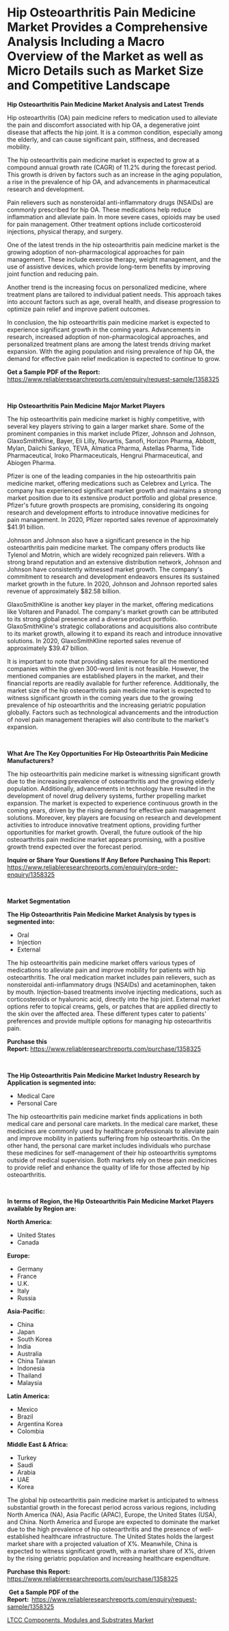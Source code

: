 <p><h1>Hip Osteoarthritis Pain Medicine Market Provides a Comprehensive Analysis Including a Macro Overview of the Market as well as Micro Details such as Market Size and Competitive Landscape</h1></p><p><strong>Hip Osteoarthritis Pain Medicine Market Analysis and Latest Trends</strong></p>
<p><p>Hip osteoarthritis (OA) pain medicine refers to medication used to alleviate the pain and discomfort associated with hip OA, a degenerative joint disease that affects the hip joint. It is a common condition, especially among the elderly, and can cause significant pain, stiffness, and decreased mobility.</p><p>The hip osteoarthritis pain medicine market is expected to grow at a compound annual growth rate (CAGR) of 11.2% during the forecast period. This growth is driven by factors such as an increase in the aging population, a rise in the prevalence of hip OA, and advancements in pharmaceutical research and development.</p><p>Pain relievers such as nonsteroidal anti-inflammatory drugs (NSAIDs) are commonly prescribed for hip OA. These medications help reduce inflammation and alleviate pain. In more severe cases, opioids may be used for pain management. Other treatment options include corticosteroid injections, physical therapy, and surgery.</p><p>One of the latest trends in the hip osteoarthritis pain medicine market is the growing adoption of non-pharmacological approaches for pain management. These include exercise therapy, weight management, and the use of assistive devices, which provide long-term benefits by improving joint function and reducing pain.</p><p>Another trend is the increasing focus on personalized medicine, where treatment plans are tailored to individual patient needs. This approach takes into account factors such as age, overall health, and disease progression to optimize pain relief and improve patient outcomes.</p><p>In conclusion, the hip osteoarthritis pain medicine market is expected to experience significant growth in the coming years. Advancements in research, increased adoption of non-pharmacological approaches, and personalized treatment plans are among the latest trends driving market expansion. With the aging population and rising prevalence of hip OA, the demand for effective pain relief medication is expected to continue to grow.</p></p>
<p><strong>Get a Sample PDF of the Report:&nbsp;</strong> <a href="https://www.reliableresearchreports.com/enquiry/request-sample/1358325">https://www.reliableresearchreports.com/enquiry/request-sample/1358325</a></p>
<p>&nbsp;</p>
<p><strong>Hip Osteoarthritis Pain Medicine Major Market Players</strong></p>
<p><p>The hip osteoarthritis pain medicine market is highly competitive, with several key players striving to gain a larger market share. Some of the prominent companies in this market include Pfizer, Johnson and Johnson, GlaxoSmithKline, Bayer, Eli Lilly, Novartis, Sanofi, Horizon Pharma, Abbott, Mylan, Daiichi Sankyo, TEVA, Almatica Pharma, Astellas Pharma, Tide Pharmaceutical, Iroko Pharmaceuticals, Hengrui Pharmaceutical, and Abiogen Pharma.</p><p>Pfizer is one of the leading companies in the hip osteoarthritis pain medicine market, offering medications such as Celebrex and Lyrica. The company has experienced significant market growth and maintains a strong market position due to its extensive product portfolio and global presence. Pfizer's future growth prospects are promising, considering its ongoing research and development efforts to introduce innovative medicines for pain management. In 2020, Pfizer reported sales revenue of approximately $41.91 billion.</p><p>Johnson and Johnson also have a significant presence in the hip osteoarthritis pain medicine market. The company offers products like Tylenol and Motrin, which are widely recognized pain relievers. With a strong brand reputation and an extensive distribution network, Johnson and Johnson have consistently witnessed market growth. The company's commitment to research and development endeavors ensures its sustained market growth in the future. In 2020, Johnson and Johnson reported sales revenue of approximately $82.58 billion.</p><p>GlaxoSmithKline is another key player in the market, offering medications like Voltaren and Panadol. The company's market growth can be attributed to its strong global presence and a diverse product portfolio. GlaxoSmithKline's strategic collaborations and acquisitions also contribute to its market growth, allowing it to expand its reach and introduce innovative solutions. In 2020, GlaxoSmithKline reported sales revenue of approximately $39.47 billion.</p><p>It is important to note that providing sales revenue for all the mentioned companies within the given 300-word limit is not feasible. However, the mentioned companies are established players in the market, and their financial reports are readily available for further reference. Additionally, the market size of the hip osteoarthritis pain medicine market is expected to witness significant growth in the coming years due to the growing prevalence of hip osteoarthritis and the increasing geriatric population globally. Factors such as technological advancements and the introduction of novel pain management therapies will also contribute to the market's expansion.</p></p>
<p>&nbsp;</p>
<p><strong>What Are The Key Opportunities For Hip Osteoarthritis Pain Medicine Manufacturers?</strong></p>
<p><p>The hip osteoarthritis pain medicine market is witnessing significant growth due to the increasing prevalence of osteoarthritis and the growing elderly population. Additionally, advancements in technology have resulted in the development of novel drug delivery systems, further propelling market expansion. The market is expected to experience continuous growth in the coming years, driven by the rising demand for effective pain management solutions. Moreover, key players are focusing on research and development activities to introduce innovative treatment options, providing further opportunities for market growth. Overall, the future outlook of the hip osteoarthritis pain medicine market appears promising, with a positive growth trend expected over the forecast period.</p></p>
<p><strong>Inquire or Share Your Questions If Any Before Purchasing This Report:</strong> <a href="https://www.reliableresearchreports.com/enquiry/pre-order-enquiry/1358325">https://www.reliableresearchreports.com/enquiry/pre-order-enquiry/1358325</a></p>
<p>&nbsp;</p>
<p><strong>Market Segmentation</strong></p>
<p><strong>The Hip Osteoarthritis Pain Medicine Market Analysis by types is segmented into:</strong></p>
<p><ul><li>Oral</li><li>Injection</li><li>External</li></ul></p>
<p><p>The hip osteoarthritis pain medicine market offers various types of medications to alleviate pain and improve mobility for patients with hip osteoarthritis. The oral medication market includes pain relievers, such as nonsteroidal anti-inflammatory drugs (NSAIDs) and acetaminophen, taken by mouth. Injection-based treatments involve injecting medications, such as corticosteroids or hyaluronic acid, directly into the hip joint. External market options refer to topical creams, gels, or patches that are applied directly to the skin over the affected area. These different types cater to patients' preferences and provide multiple options for managing hip osteoarthritis pain.</p></p>
<p><strong>Purchase this Report:&nbsp;</strong><a href="https://www.reliableresearchreports.com/purchase/1358325">https://www.reliableresearchreports.com/purchase/1358325</a></p>
<p>&nbsp;</p>
<p><strong>The Hip Osteoarthritis Pain Medicine Market Industry Research by Application is segmented into:</strong></p>
<p><ul><li>Medical Care</li><li>Personal Care</li></ul></p>
<p><p>The hip osteoarthritis pain medicine market finds applications in both medical care and personal care markets. In the medical care market, these medicines are commonly used by healthcare professionals to alleviate pain and improve mobility in patients suffering from hip osteoarthritis. On the other hand, the personal care market includes individuals who purchase these medicines for self-management of their hip osteoarthritis symptoms outside of medical supervision. Both markets rely on these pain medicines to provide relief and enhance the quality of life for those affected by hip osteoarthritis.</p></p>
<p>&nbsp;</p>
<p><strong>In terms of Region, the Hip Osteoarthritis Pain Medicine Market Players available by Region are:</strong></p>
<p>
    <p> <strong> North America: </strong>
        <ul>
            <li>United States</li>
            <li>Canada</li>
        </ul>
        </p> 
    <p> <strong> Europe: </strong>
        <ul>
            <li>Germany</li>
            <li>France</li>
            <li>U.K.</li>
            <li>Italy</li>
            <li>Russia</li>
        </ul>
        </p> 
    <p> <strong> Asia-Pacific: </strong>
        <ul>
            <li>China</li>
            <li>Japan</li>
            <li>South Korea</li>
            <li>India</li>
            <li>Australia</li>
            <li>China Taiwan</li>
            <li>Indonesia</li>
            <li>Thailand</li>
            <li>Malaysia</li>
        </ul>
        </p> 
    <p> <strong> Latin America: </strong>
        <ul>
            <li>Mexico</li>
            <li>Brazil</li>
            <li>Argentina Korea</li>
            <li>Colombia</li>
        </ul>
        </p> 
    <p> <strong> Middle East & Africa: </strong>
        <ul>
            <li>Turkey</li>
            <li>Saudi</li>
            <li>Arabia</li>
            <li>UAE</li>
            <li>Korea</li>
        </ul>
    </p>
    </p>
<p><p>The global hip osteoarthritis pain medicine market is anticipated to witness substantial growth in the forecast period across various regions, including North America (NA), Asia Pacific (APAC), Europe, the United States (USA), and China. North America and Europe are expected to dominate the market due to the high prevalence of hip osteoarthritis and the presence of well-established healthcare infrastructure. The United States holds the largest market share with a projected valuation of X%. Meanwhile, China is expected to witness significant growth, with a market share of X%, driven by the rising geriatric population and increasing healthcare expenditure.</p></p>
<p><strong>Purchase this Report: </strong><a href="https://www.reliableresearchreports.com/purchase/1358325">https://www.reliableresearchreports.com/purchase/1358325</a></p>
<p>&nbsp;<strong>Get a Sample PDF of the Report:&nbsp;&nbsp;</strong><a href="https://www.reliableresearchreports.com/enquiry/request-sample/1358325">https://www.reliableresearchreports.com/enquiry/request-sample/1358325</a></p>
<p><strong></strong></p>
<p><p><a href="https://www.linkedin.com/pulse/ltcc-components-modules-substrates-market-size-examines-its-nalnf?trackingId=VhnTER6JSWe71EId3D6bVg%3D%3D">LTCC Components, Modules and Substrates Market</a></p></p>